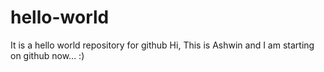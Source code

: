 # hello-world
It is a hello world repository for github
Hi,
This is Ashwin and I am starting on github now... :)
